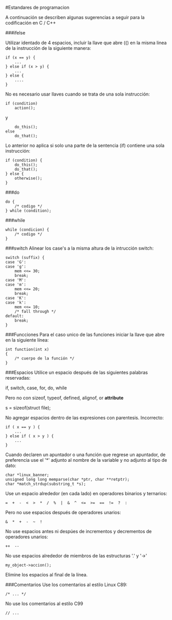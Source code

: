 #Estandares de programacion

A continuación se describen algunas sugerencias a seguir para la codificación en C / C++

###ifelse

Utilizar identado de 4 espacios, incluir la llave que abre ({) en la misma linea 
de la instrucción de la siguiente manera:

```
if (x == y) {
    ...
} else if (x > y) {
    ...
} else {
    ....
}
```

No es necesario usar llaves cuando se trata de una sola instrucción:

```
if (condition)
    action();
```
y

```if (condition)
    do_this();
else
    do_that();
```

Lo anterior no aplica si solo una parte de la sentencia (if) contiene una sola instrucción:

```
if (condition) {
    do_this();
    do_that();
} else {
    otherwise();
}
```

###do


```
do {
    /* codigo */
} while (condition);
```

###while

```
while (condicion) {
    /* codigo */
}
```

###switch
Alinear los case's a la misma altura de la intrucción switch:

```
switch (suffix) {
case 'G':
case 'g':
    mem <<= 30;
    break;
case 'M':
case 'm':
    mem <<= 20;
    break;
case 'K':
case 'k':
    mem <<= 10;
    /* fall through */
default:
    break;
}
```

###Funcciones
Para el caso unico de las funciones iniciar la llave que abre en la siguiente línea:

```
int function(int x)
{
    /* cuerpo de la función */
}
```

###Espacios
Utilice un espacio después de las siguientes palabras reservadas:

if, switch, case, for, do, while

Pero no con sizeof, typeof, defined, alignof, or __attribute__

s = sizeof(struct file);

No agregar espacios dentro de las expresiones con parentesis.
Incorrecto:
```
if ( x == y ) {
    ...
} else if ( x > y ) {
    ...
}
```

Cuando declaren un apuntador o una función que regrese un apuntador, de preferencia
use el '*' adjunto al nombre de la variable y no adjunto al tipo de dato:

	char *linux_banner;
	unsigned long long memparse(char *ptr, char **retptr);
	char *match_strdup(substring_t *s);

Use un espacio alrededor (en cada lado) en operadores binarios y ternarios:

	=  +  -  <  >  *  /  %  |  &  ^  <=  >=  ==  !=  ?  :

Pero no use espacios después de operadores unarios:

	&  *  +  -  ~  !  

No use espacios antes ni despúes de incrementos y decrementos de operadores unarios:

	++  --

No use espacios alrededor de miembros de las estructuras '.' y '->' 

	my_object->accion();

Elimine los espacios al final de la línea.

###Comentarios
Use los comentarios al estilo Linux C89: 

	/* ... */

No use los comentarios al estilo C99 

	// ... 

